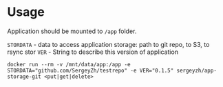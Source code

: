 

Usage
=====

Application should be mounted to `/app` folder.

`STORDATA` - data to access application storage: path to git repo, to S3, to rsync stor
`VER` - String to describe this version of application

```
docker run --rm -v /mnt/data/app:/app -e STORDATA="github.com/SergeyZh/testrepo" -e VER="0.1.5" sergeyzh/app-storage-git <put|get|delete>
```
